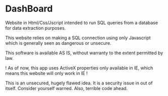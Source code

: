 # DashBoard
Website in Html/Css/Jscript intended to run SQL queries from a database for data extraction purposes.

This website relies on making a SQL connection using only Javascript which is generally seen as dangerous or unsecure.

This software is available AS IS, without warranty to the extent permitted by law.

! As of now, this app uses ActiveX properties only available in IE, which means this website will only work in IE !

This is an unsecured, hugely flawed idea. It is a security issue in out of itself. Consider yourself warned.
Also, terrible code ahead.

